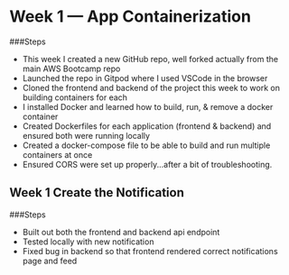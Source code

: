# Week 1 — App Containerization

###Steps

- This week I created a new GitHub repo, well forked actually from the main AWS Bootcamp repo
- Launched the repo in Gitpod where I used VSCode in the browser
- Cloned the frontend and backend of the project this week to work on building containers for each
- I installed Docker and learned how to build, run, & remove a docker container
- Created Dockerfiles for each application (frontend & backend) and ensured both were running locally
- Created a docker-compose file to be able to build and run multiple containers at once
- Ensured CORS were set up properly...after a bit of troubleshooting. 

## Week 1 Create the Notification 

###Steps

- Built out both the frontend and backend api endpoint
- Tested locally with new notification
- Fixed bug in backend so that frontend rendered correct notifications page and feed
